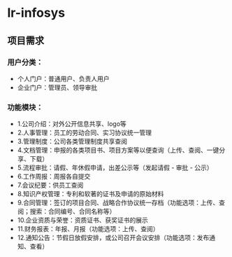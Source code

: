 # lr-infosys

## 项目需求

### 用户分类：
- 个人门户：普通用户、负责人用户
- 企业门户：管理员、领导审批

### 功能模块：

- 1.公司介绍：对外公开信息共享、logo等
- 2.人事管理：员工的劳动合同、实习协议统一管理
- 3.管理制度：公司各类管理制度共享查阅
- 4.文档管理：申报的各类项目书、项目方案等以便查询（上传、查阅、一键分享、下载）
- 5.流程审批：请假、年休假申请，出差公示等（发起请假 - 审批 - 公示）
- 6.工作周报：周报各自提交
- 7.会议纪要：供员工查阅
- 8.知识产权管理：专利和软著的证书及申请的原始材料
- 9.合同管理：签订的项目合同、战略合作协议统一存档（功能选项：上传、查阅；搜索：合同编号、合同名称等）
- 10.企业资质与荣誉：资质证书、获奖证书的展示
- 11.财务报表：年报、月报（功能选项：上传、查阅）
- 12.通知公告：节假日放假安排，或公司召开会议安排（功能选项：发布通知、查看）
